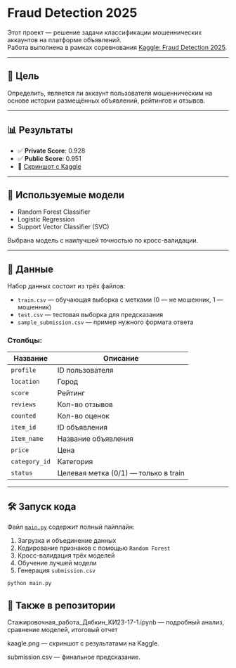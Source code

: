 # Fraud Detection 2025

Этот проект — решение задачи классификации мошеннических аккаунтов на платформе объявлений.  
Работа выполнена в рамках соревнования [Kaggle: Fraud Detection 2025](https://www.kaggle.com/competitions/fraud-detection-2025/overview).

---

## 🎯 Цель

Определить, является ли аккаунт пользователя мошенническим на основе истории размещённых объявлений, рейтингов и отзывов.

---

## 📊 Результаты

- ✅ **Private Score**: 0.928  
- ✅ **Public Score**: 0.951  
- 📸 [Скриншот с Kaggle](./kaagle.png)

---

## 🧠 Используемые модели

- Random Forest Classifier
- Logistic Regression
- Support Vector Classifier (SVC)

Выбрана модель с наилучшей точностью по кросс-валидации.

---

## 📁 Данные

Набор данных состоит из трёх файлов:

- `train.csv` — обучающая выборка с метками (0 — не мошенник, 1 — мошенник)
- `test.csv` — тестовая выборка для предсказания
- `sample_submission.csv` — пример нужного формата ответа

### Столбцы:

| Название      | Описание |
|---------------|----------|
| `profile`     | ID пользователя |
| `location`    | Город |
| `score`       | Рейтинг |
| `reviews`     | Кол-во отзывов |
| `counted`     | Кол-во оценок |
| `item_id`     | ID объявления |
| `item_name`   | Название объявления |
| `price`       | Цена |
| `category_id` | Категория |
| `status`      | Целевая метка (0/1) — только в train |

---

## 🛠 Запуск кода

Файл [`main.py`](./main.py) содержит полный пайплайн:

1. Загрузка и объединение данных
2. Кодирование признаков с помощью `Random Forest`
3. Кросс-валидация трёх моделей
4. Обучение лучшей модели
5. Генерация `submission.csv`

```bash
python main.py
```

## 📓 Также в репозитории

Стажировочная_работа_Дябкин_КИ23-17-1.ipynb — подробный анализ, сравнение моделей, итоговый отчет

kaagle.png — скриншот с результатами на Kaggle.

submission.csv — финальное предсказание.
